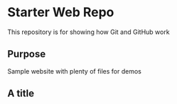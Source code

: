 # Starter Web Repo

This repository is for showing how Git and GitHub work

## Purpose

Sample website with plenty of files for demos

## A title